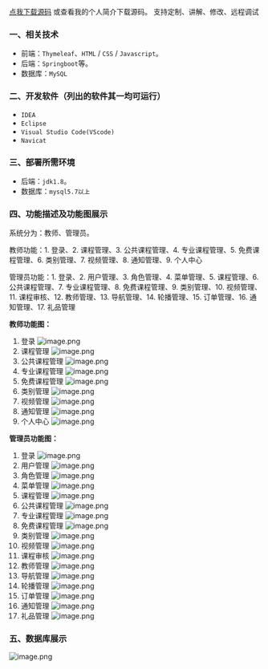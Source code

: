 [点我下载源码](https://www.oneprosol.com/detail/df428e3007f740d7a9f4a0468c0f2bae)
或查看我的个人简介下载源码。
支持定制、讲解、修改、远程调试
### 一、相关技术
- 前端：`Thymeleaf`、`HTML` / `CSS` / `Javascript`。
- 后端：`Springboot`等。
- 数据库：`MySQL`

### 二、开发软件（列出的软件其一均可运行）
- `IDEA`
- `Eclipse`
- `Visual Studio Code(VScode)`
- `Navicat`
### 三、部署所需环境

- 后端：`jdk1.8`。
- 数据库：`mysql5.7以上`

### 四、功能描述及功能图展示
系统分为：教师、管理员。

教师功能：1. 登录、2. 课程管理、3. 公共课程管理、4. 专业课程管理、5. 免费课程管理、6. 类别管理、7. 视频管理、8. 通知管理、9. 个人中心

管理员功能：1. 登录、2. 用户管理、3. 角色管理、4. 菜单管理、5. 课程管理、6. 公共课程管理、7. 专业课程管理、8. 免费课程管理、9. 类别管理、10. 视频管理、11. 课程审核、12. 教师管理、13. 导航管理、14. 轮播管理、15. 订单管理、16. 通知管理、17. 礼品管理

**教师功能图：**

1. 登录
![image.png](https://pic.picprosol.com/user_upload/47a0c8c315464e69858d8da56b2d15ba/2025-01-09%2012:55:13_image.png)
2. 课程管理
![image.png](https://pic.picprosol.com/user_upload/47a0c8c315464e69858d8da56b2d15ba/2025-01-09%2012:53:57_image.png)
3. 公共课程管理
![image.png](https://pic.picprosol.com/user_upload/47a0c8c315464e69858d8da56b2d15ba/2025-01-09%2012:54:02_image.png)
4. 专业课程管理
![image.png](https://pic.picprosol.com/user_upload/47a0c8c315464e69858d8da56b2d15ba/2025-01-09%2012:54:07_image.png)
5. 免费课程管理
![image.png](https://pic.picprosol.com/user_upload/47a0c8c315464e69858d8da56b2d15ba/2025-01-09%2012:54:12_image.png)
6. 类别管理
![image.png](https://pic.picprosol.com/user_upload/47a0c8c315464e69858d8da56b2d15ba/2025-01-09%2012:54:16_image.png)
7. 视频管理
![image.png](https://pic.picprosol.com/user_upload/47a0c8c315464e69858d8da56b2d15ba/2025-01-09%2012:54:21_image.png)
8. 通知管理
![image.png](https://pic.picprosol.com/user_upload/47a0c8c315464e69858d8da56b2d15ba/2025-01-09%2012:54:26_image.png)
9. 个人中心
![image.png](https://pic.picprosol.com/user_upload/47a0c8c315464e69858d8da56b2d15ba/2025-01-09%2012:54:55_image.png)

**管理员功能图：**

1. 登录
![image.png](https://pic.picprosol.com/user_upload/47a0c8c315464e69858d8da56b2d15ba/2025-01-09%2012:55:13_image.png)
2. 用户管理
![image.png](https://pic.picprosol.com/user_upload/47a0c8c315464e69858d8da56b2d15ba/2025-01-09%2013:08:31_image.png)
3. 角色管理
![image.png](https://pic.picprosol.com/user_upload/47a0c8c315464e69858d8da56b2d15ba/2025-01-09%2013:08:36_image.png)
4. 菜单管理
![image.png](https://pic.picprosol.com/user_upload/47a0c8c315464e69858d8da56b2d15ba/2025-01-09%2013:08:41_image.png)
5. 课程管理
![image.png](https://pic.picprosol.com/user_upload/47a0c8c315464e69858d8da56b2d15ba/2025-01-09%2013:08:46_image.png)
6. 公共课程管理
![image.png](https://pic.picprosol.com/user_upload/47a0c8c315464e69858d8da56b2d15ba/2025-01-09%2013:08:51_image.png)
7. 专业课程管理
![image.png](https://pic.picprosol.com/user_upload/47a0c8c315464e69858d8da56b2d15ba/2025-01-09%2013:08:55_image.png)
8. 免费课程管理
![image.png](https://pic.picprosol.com/user_upload/47a0c8c315464e69858d8da56b2d15ba/2025-01-09%2013:09:01_image.png)
9. 类别管理
![image.png](https://pic.picprosol.com/user_upload/47a0c8c315464e69858d8da56b2d15ba/2025-01-09%2013:09:06_image.png)
10. 视频管理
![image.png](https://pic.picprosol.com/user_upload/47a0c8c315464e69858d8da56b2d15ba/2025-01-09%2013:09:12_image.png)
11. 课程审核
![image.png](https://pic.picprosol.com/user_upload/47a0c8c315464e69858d8da56b2d15ba/2025-01-09%2013:09:17_image.png)
12. 教师管理
![image.png](https://pic.picprosol.com/user_upload/47a0c8c315464e69858d8da56b2d15ba/2025-01-09%2013:09:23_image.png)
13. 导航管理
![image.png](https://pic.picprosol.com/user_upload/47a0c8c315464e69858d8da56b2d15ba/2025-01-09%2013:09:28_image.png)
14. 轮播管理
![image.png](https://pic.picprosol.com/user_upload/47a0c8c315464e69858d8da56b2d15ba/2025-01-09%2013:09:35_image.png)
15. 订单管理
![image.png](https://pic.picprosol.com/user_upload/47a0c8c315464e69858d8da56b2d15ba/2025-01-09%2013:09:58_image.png)
16. 通知管理
![image.png](https://pic.picprosol.com/user_upload/47a0c8c315464e69858d8da56b2d15ba/2025-01-09%2013:10:03_image.png)
17. 礼品管理
![image.png](https://pic.picprosol.com/user_upload/47a0c8c315464e69858d8da56b2d15ba/2025-01-09%2013:10:09_image.png)

### 五、数据库展示
![image.png](https://pic.picprosol.com/user_upload/47a0c8c315464e69858d8da56b2d15ba/2025-01-09%2013:10:20_image.png)
